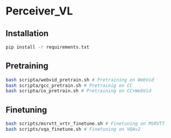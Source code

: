 # Perceiver_VL

## Installation
```Bash
pip install -r requirements.txt
```

## Pretraining
```bash
bash scripta/webvid_pretrain.sh # Pretraining on WebVid
bash scripta/gcc_pretrain.sh # Pretrainig on CC
bash scripta/co_pretrain.sh # Pretraining on CC+WebVid
```


## Finetuning
```bash
bash scripts/msrvtt_vrtr_finetune.sh # Finetuning on MSRVTT
bash scripts/vqa_finetune.sh # Finetuning on VQAv2
```
